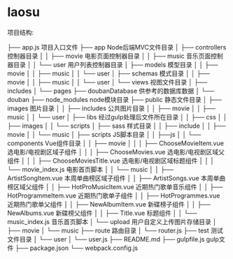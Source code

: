 # laosu
项目结构:

├── app.js                                  项目入口文件
├── app                                     Node后端MVC文件目录
│   ├── controllers                         控制器目录
│   │   ├── movie                           电影页面控制器目录
│   │   ├── music                           音乐页面控制器目录
│   │   └── user                            用户列表控制器目录
│   ├── models                              模型目录
│   │   ├── movie
│   │   ├── music
│   │   └── user
│   ├── schemas                             模式目录
│   │   ├── movie
│   │   ├── music
│   │   └── user
│   └── views                               视图文件目录
│       ├── includes
│       └── pages
├── doubanDatabase                          供参考的数据库数据
│   └── douban
├── node_modules                            node模块目录
├── public                                  静态文件目录
│   ├── images                              图片目录
│   │   ├── includes                        公共图片目录
│   │   ├── movie
│   │   ├── music
│   │   └── user
│   ├── libs                                经过gulp处理后文件所在目录
│   │   ├── css
│   │   ├── images
│   │   └── scripts
│   ├── sass                                样式目录
│   │   ├── include
│   │   ├── movie
│   │   └── music
│   ├── scripts                             JS脚本目录
│   │   ├──js
│   │   └── components Vue组件目录
│   │       ├── movie
│   │       │   ├── ChooseMovieItem.vue     选电影/电视剧区域子组件
│   │       │   ├── ChooseMovies.vue        选电影/电视剧区域父组件
│   │       │   ├── ChooseMoviesTitle.vue   选电影/电视剧区域标题组件
│   │       │   └── movie_index.js          电影首页脚本
│   │       └── music
│   │           ├── ArtistSongItem.vue      本周单曲榜区域子组件
│   │           ├── ArtistSongs.vue         本周单曲榜区域父组件
│   │           ├── HotProMusicItem.vue     近期热门歌单音乐组件
│   │           ├── HotProgrammeItem.vue    近期热门歌单子组件
│   │           ├── HotProgrammes.vue       近期热门歌单父组件
│   │           ├── NewAlbumItem.vue        新碟榜子组件
│   │           ├── NewAlbums.vue           新碟榜父组件
│   │           ├── Title.vue               标题组件
│   │           └── music_index.js          音乐首页脚本
│   └── upload                              用户自定义上传图片存储目录
│       ├── movie
│       └── music
├── route                                   路由目录
│   └── router.js
├── test                                    测试文件目录
│   └── user
│       └── user.js
├── README.md
├── gulpfile.js                             gulp文件
├── package.json
└── webpack.config.js
